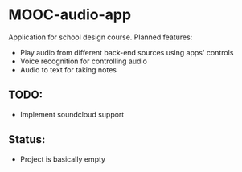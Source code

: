 # MOOC-audio-app

Application for school design course. Planned features:
 - Play audio from different back-end sources using apps' controls
 - Voice recognition for controlling audio
 - Audio to text for taking notes
 
 ## TODO: 
 - Implement soundcloud support

## Status: 
 - Project is basically empty
